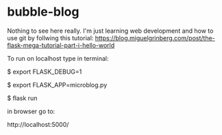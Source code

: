 # bubble-blog

Nothing to see here really. I'm just learning web development and how to use git by follwing this tutorial: https://blog.miguelgrinberg.com/post/the-flask-mega-tutorial-part-i-hello-world

To run on localhost type in terminal:

$ export FLASK_DEBUG=1

$ export FLASK_APP=microblog.py

$ flask run

in browser go to:

http://localhost:5000/
